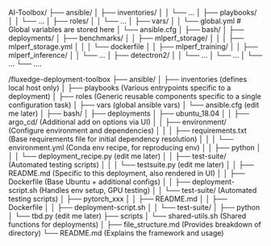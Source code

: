 AI-Toolbox/
├── ansible/
│   ├── inventories/
│   │   └── ...
│   ├── playbooks/
│   │   └── ...
│   ├── roles/
│   │   └── ...
│   ├── vars/
│   │   └── global.yml  # Global variables are stored here
│   └── ansible.cfg
│
├── bash/
│
├── deployments/
│   ├── benchmarks/
│   │   ├── mlperf_storage/
│   │   │   ├── mlperf_storage.yml
│   │   │   └── dockerfile
│   │   ├── mlperf_training/
│   │   ├── mlperf_inference/
│   │   └── ...
│   ├── detectron2/
│   │   └── ...
│   └── ...
│       └── ...
└── ....

/fluxedge-deployment-toolbox
├── ansible/
│   ├── inventories                             (defines local host only)
│   ├── playbooks                               (Various entrypoints specific to a deployment)
│   ├── roles                                   (Generic reusable components specific to a single configuration task)
│   ├── vars                                    (global ansible vars)
│   └── ansible.cfg                             (edit me later)
│
├── bash/
│
├── deployments
│   ├── ubuntu_18.04
│   │   ├── argo_cd/                            (Additional add on options via UI)
│   │   ├── environment/                        (Configure environment and dependencies)
│   │   │   ├── requirements.txt                (Base requirements file for initial dependency resolution)
│   │   │   └── environment.yml                 (Conda env recipe, for reproducing env)
│   │   ├── python
│   │   │   └── deployment_recipe.py            (edit me later)
│   │   ├── test-suite/                         (Automated testing scripts)
│   │   │   └── testsuite.py                    (edit me later)
│   │   ├── README.md                           (Specific to this deployment, also rendered in UI)
│   │   ├── Dockerfile                          (Base Ubuntu + additional configs)
│   │   ├── deployment-script.sh                (Handles env setup, GPU testing)
│   │   └── test-suite/                         (Automated testing scripts)
│   ├── pytorch_xxx
│   │   ├── README.md
│   │   ├── Dockerfile
│   │   ├── deployment-script.sh
│   │   └── test-suite/
│
├── python
│   └── tbd.py (edit me later)
├── scripts
│   └── shared-utils.sh (Shared functions for deployments)
│
├── file_structure.md (Provides breakdown of directory)
└── README.md (Explains the framework and usage)
